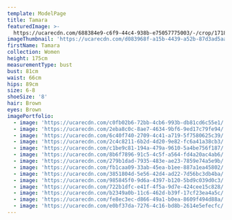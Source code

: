 ```yaml
---
template: ModelPage
title: Tamara
featuredImage: >-
  https://ucarecdn.com/688384e9-c6f9-44c4-938b-e75057775003/-/crop/1718x1288/0,0/-/preview/
imageThumbnail: 'https://ucarecdn.com/d083968f-a15b-4439-a52b-87d3ad5aa3b6/'
firstName: Tamara
collection: Women
height: 175cm
measurementType: bust
bust: 81cm
waist: 66cm
hips: 89cm
size: 6-8
shoeSize: '8'
hair: Brown
eyes: Brown
imagePortfolio:
  - image: 'https://ucarecdn.com/c0fb02b6-72bb-4cb6-993b-db81cd6c55e1/'
  - image: 'https://ucarecdn.com/2eba8c0c-8ae7-4634-9bf6-9ed17c79fe94/'
  - image: 'https://ucarecdn.com/6c40f740-2709-4c41-a719-5f7580625c39/'
  - image: 'https://ucarecdn.com/2c4c8211-6b2d-4d20-9e82-fc6a41a38cb3/'
  - image: 'https://ucarecdn.com/c1be9c81-194a-479a-9610-5a4be756f187/'
  - image: 'https://ucarecdn.com/8b6f7896-91c5-4c5f-a564-fd4a20ac4ab6/'
  - image: 'https://ucarecdn.com/279b1dad-7935-483e-ae23-7859e74a5e9b/'
  - image: 'https://ucarecdn.com/fb1caa09-33ab-45ea-b1ee-887a1ea45802/'
  - image: 'https://ucarecdn.com/3851804d-5e56-42d4-ad22-7d56bc3db4ba/'
  - image: 'https://ucarecdn.com/985845f0-9d6a-4397-b120-5bd9c039d0c3/'
  - image: 'https://ucarecdn.com/722b1dfc-e41f-4f5a-9d7e-424cee15c828/'
  - image: 'https://ucarecdn.com/b2349a0b-11c6-462d-b39f-17cf23ea4a5c/'
  - image: 'https://ucarecdn.com/fe8ec3ec-d866-49a1-b0ea-8609f494d88a/'
  - image: 'https://ucarecdn.com/e0bf37da-7276-4c16-bd8b-2614e5efecfc/'
---
```


